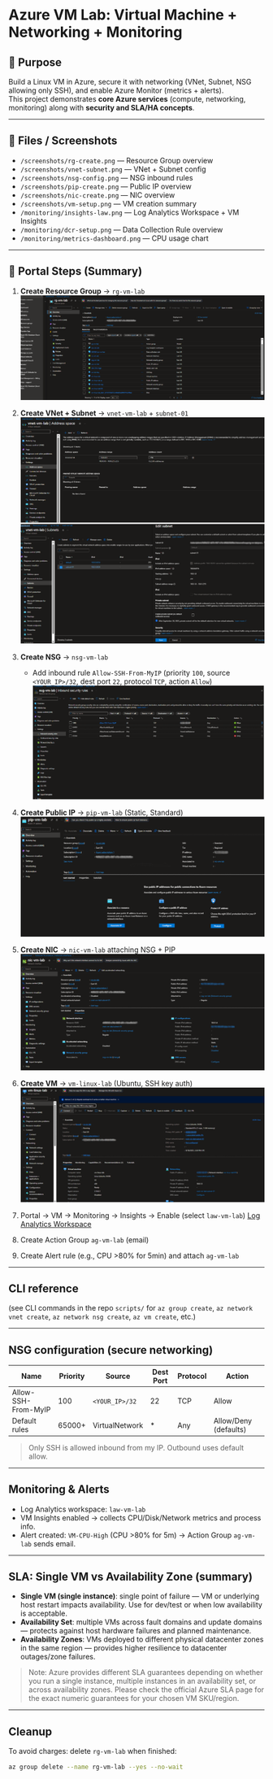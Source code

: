 # Azure VM Lab: Virtual Machine + Networking + Monitoring

## 🎯 Purpose
Build a Linux VM in Azure, secure it with networking (VNet, Subnet, NSG allowing only SSH), and enable Azure Monitor (metrics + alerts).  
This project demonstrates **core Azure services** (compute, networking, monitoring) along with **security and SLA/HA concepts**.  

---

## 📂 Files / Screenshots
- `/screenshots/rg-create.png` — Resource Group overview  
- `/screenshots/vnet-subnet.png` — VNet + Subnet config  
- `/screenshots/nsg-config.png` — NSG inbound rules  
- `/screenshots/pip-create.png` — Public IP overview  
- `/screenshots/nic-create.png` — NIC overview  
- `/screenshots/vm-setup.png` — VM creation summary  
- `/monitoring/insights-law.png` — Log Analytics Workspace + VM Insights  
- `/monitoring/dcr-setup.png` — Data Collection Rule overview  
- `/monitoring/metrics-dashboard.png` — CPU usage chart  

---

## 🚀 Portal Steps (Summary)

1. **Create Resource Group** → `rg-vm-lab`  
   ![Resource Group](screenshots/rg-create.png)  

2. **Create VNet + Subnet** → `vnet-vm-lab` + `subnet-01`  
   ![VNet + Subnet](screenshots/vnet.png)
   ![VNet + Subnet](screenshots/vnet-subnet.png)
    

4. **Create NSG** → `nsg-vm-lab`  
   - Add inbound rule `Allow-SSH-From-MyIP` (priority `100`, source `<YOUR_IP>/32`, dest port `22`, protocol `TCP`, action `Allow`)  
   ![NSG Rules](screenshots/nsg-config.png)  

5. **Create Public IP** → `pip-vm-lab` (Static, Standard)  
   ![Public IP](screenshots/pip-create.png)  

6. **Create NIC** → `nic-vm-lab` attaching NSG + PIP  
   ![NIC](screenshots/nic-create.png)  

7. **Create VM** → `vm-linux-lab` (Ubuntu, SSH key auth)  
   ![VM Setup](screenshots/vm-setup.png)  

8. Portal → VM → Monitoring → Insights → Enable (select `law-vm-lab`)
[Log Analytics Workspace](screenshots/insights-law.png)


10. Create Action Group `ag-vm-lab` (email)
11. Create Alert rule (e.g., CPU >80% for 5min) and attach `ag-vm-lab`

---

## CLI reference
(see CLI commands in the repo `scripts/` for `az group create`, `az network vnet create`, `az network nsg create`, `az vm create`, etc.)

---

## NSG configuration (secure networking)
| Name                | Priority | Source        | Dest Port | Protocol | Action |
|---------------------|----------|---------------|-----------|----------|--------|
| Allow-SSH-From-MyIP | 100      | `<YOUR_IP>/32`| 22        | TCP      | Allow  |
| Default rules       | 65000+   | VirtualNetwork| *         | Any      | Allow/Deny (defaults) |

> Only SSH is allowed inbound from my IP. Outbound uses default allow.

---

## Monitoring & Alerts
- Log Analytics workspace: `law-vm-lab`  
- VM Insights enabled → collects CPU/Disk/Network metrics and process info.  
- Alert created: `VM-CPU-High` (CPU >80% for 5m) → Action Group `ag-vm-lab` sends email.

---

## SLA: Single VM vs Availability Zone (summary)
- **Single VM (single instance)**: single point of failure — VM or underlying host restart impacts availability. Use for dev/test or when low availability is acceptable.
- **Availability Set**: multiple VMs across fault domains and update domains — protects against host hardware failures and planned maintenance.
- **Availability Zones**: VMs deployed to different physical datacenter zones in the same region — provides higher resilience to datacenter outages/zone failures.

> Note: Azure provides different SLA guarantees depending on whether you run a single instance, multiple instances in an availability set, or across availability zones. Please check the official Azure SLA page for the exact numeric guarantees for your chosen VM SKU/region.

---

## Cleanup
To avoid charges: delete `rg-vm-lab` when finished:
```bash
az group delete --name rg-vm-lab --yes --no-wait
